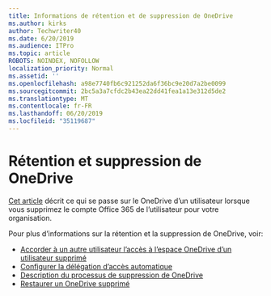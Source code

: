 ```yaml
---
title: Informations de rétention et de suppression de OneDrive
ms.author: kirks
author: Techwriter40
ms.date: 6/20/2019
ms.audience: ITPro
ms.topic: article
ROBOTS: NOINDEX, NOFOLLOW
localization_priority: Normal
ms.assetid: ''
ms.openlocfilehash: a98e7740fb6c921252da6f36bc9e20d7a2be0099
ms.sourcegitcommit: 2bc5a3a7cfdc2b43ea22dd41fea1a13e312d5de2
ms.translationtype: MT
ms.contentlocale: fr-FR
ms.lasthandoff: 06/20/2019
ms.locfileid: "35119687"
---
```

# <a name="onedrive-retention-and-deletion"></a>Rétention et suppression de OneDrive

[Cet article](https://docs.microsoft.com/onedrive/restore-deleted-onedrive) décrit ce qui se passe sur le OneDrive d’un utilisateur lorsque vous supprimez le compte Office 365 de l’utilisateur pour votre organisation.

Pour plus d’informations sur la rétention et la suppression de OneDrive, voir:

- [Accorder à un autre utilisateur l’accès à l’espace OneDrive d’un utilisateur supprimé](https://docs.microsoft.com/onedrive/retention-and-deletion#give-another-user-access-to-a-deleted-users-onedrive)
- [Configurer la délégation d’accès automatique](https://docs.microsoft.com/onedrive/retention-and-deletion#configure-automatic-access-delegation)
- [Description du processus de suppression de OneDrive](https://docs.microsoft.com/onedrive/retention-and-deletion#the-onedrive-deletion-process)
- [Restaurer un OneDrive supprimé](https://docs.microsoft.com/onedrive/retention-and-deletion#configure-automatic-access-delegation)